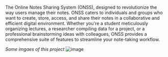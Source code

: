 The Online Notes Sharing System (ONSS), designed to revolutionize the way users
manage their notes. ONSS caters to individuals and groups who want to create, store, access,
and share their notes in a collaborative and efficient digital environment. Whether you're a
student meticulously organizing lectures, a researcher compiling data for a project, or a
professional brainstorming ideas with colleagues, ONSS provides a comprehensive suite of
features to streamline your note-taking workflow.

*Some imgaes of this project*
![image](https://github.com/anujhande48/Online-Notes-Sharing-System--ONSS----PHP-Project/assets/139542483/81eaf38b-2f70-415a-86cf-05ca99248b20)
